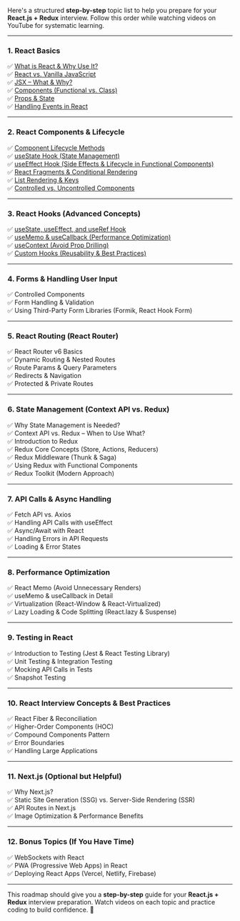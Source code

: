 Here's a structured **step-by-step** topic list to help you prepare for your **React.js + Redux** interview. Follow this order while watching videos on YouTube for systematic learning.

---

### **1. React Basics**

✅ [What is React & Why Use It?](01_basic_1.md)<br/>
✅ [React vs. Vanilla JavaScript](01_basic_2.md)<br/>
✅ [JSX – What & Why?](01_basic_3.md)<br/>
✅ [Components (Functional vs. Class)](01_basic_4.md)<br/>
✅ [Props & State](01_basic_5.md)<br/>
✅ [Handling Events in React](01_basic_6.md)<br/>

---

### **2. React Components & Lifecycle**

✅ [Component Lifecycle Methods ](02_components_lifecycle_1.md)<br/>
✅ [useState Hook (State Management) ](02_components_lifecycle_2.md)<br/>
✅ [useEffect Hook (Side Effects & Lifecycle in Functional Components) ](02_components_lifecycle_3.md)<br/>
✅ [React Fragments & Conditional Rendering ](02_components_lifecycle_4.md)<br/>
✅ [List Rendering & Keys ](02_components_lifecycle_5.md)<br/>
✅ [Controlled vs. Uncontrolled Components](02_components_lifecycle_6.md)<br/>

---

### **3. React Hooks (Advanced Concepts)**

✅ [useState, useEffect, and useRef Hook ](03_hooks_1.md)<br/>
✅ [useMemo & useCallback (Performance Optimization) ](03_hooks_2.md)<br/>
✅ [useContext (Avoid Prop Drilling) ](03_hooks_3.md)<br/>
✅ [Custom Hooks (Reusability & Best Practices)](03_hooks_4.md)<br/>

---

### **4. Forms & Handling User Input**

✅ Controlled Components  
✅ Form Handling & Validation  
✅ Using Third-Party Form Libraries (Formik, React Hook Form)

---

### **5. React Routing (React Router)**

✅ React Router v6 Basics  
✅ Dynamic Routing & Nested Routes  
✅ Route Params & Query Parameters  
✅ Redirects & Navigation  
✅ Protected & Private Routes

---

### **6. State Management (Context API vs. Redux)**

✅ Why State Management is Needed?  
✅ Context API vs. Redux – When to Use What?  
✅ Introduction to Redux  
✅ Redux Core Concepts (Store, Actions, Reducers)  
✅ Redux Middleware (Thunk & Saga)  
✅ Using Redux with Functional Components  
✅ Redux Toolkit (Modern Approach)

---

### **7. API Calls & Async Handling**

✅ Fetch API vs. Axios  
✅ Handling API Calls with useEffect  
✅ Async/Await with React  
✅ Handling Errors in API Requests  
✅ Loading & Error States

---

### **8. Performance Optimization**

✅ React Memo (Avoid Unnecessary Renders)  
✅ useMemo & useCallback in Detail  
✅ Virtualization (React-Window & React-Virtualized)  
✅ Lazy Loading & Code Splitting (React.lazy & Suspense)

---

### **9. Testing in React**

✅ Introduction to Testing (Jest & React Testing Library)  
✅ Unit Testing & Integration Testing  
✅ Mocking API Calls in Tests  
✅ Snapshot Testing

---

### **10. React Interview Concepts & Best Practices**

✅ React Fiber & Reconciliation  
✅ Higher-Order Components (HOC)  
✅ Compound Components Pattern  
✅ Error Boundaries  
✅ Handling Large Applications

---

### **11. Next.js (Optional but Helpful)**

✅ Why Next.js?  
✅ Static Site Generation (SSG) vs. Server-Side Rendering (SSR)  
✅ API Routes in Next.js  
✅ Image Optimization & Performance Benefits

---

### **12. Bonus Topics (If You Have Time)**

✅ WebSockets with React  
✅ PWA (Progressive Web Apps) in React  
✅ Deploying React Apps (Vercel, Netlify, Firebase)

---

This roadmap should give you a **step-by-step** guide for your **React.js + Redux** interview preparation. Watch videos on each topic and practice coding to build confidence. 🚀

